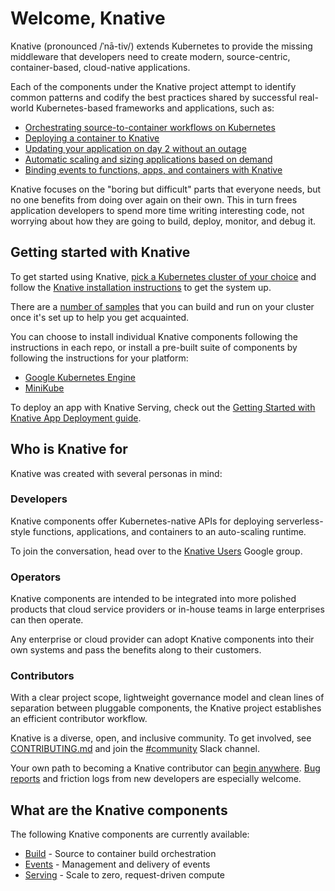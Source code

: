 # Welcome, Knative

Knative (pronounced /ˈnā-tiv/) extends Kubernetes to provide the
missing middleware that developers need to create modern,
source-centric, container-based, cloud-native applications.

Each of the components under the Knative project attempt to identify
common patterns and codify the best practices shared by successful
real-world Kubernetes-based frameworks and applications, such as:

- [Orchestrating source-to-container workflows on Kubernetes](build/README.md)
- [Deploying a container to Knative](install/getting-started-knative-app.md)
- [Updating your application on day 2 without an outage](serving/updating-an-existing-app.md)
- [Automatic scaling and sizing applications based on demand](serving/auto-scaling-with-knative.md)
- [Binding events to functions, apps, and containers with Knative](events/binding-events-with-knative.md)

Knative focuses on the "boring but difficult" parts that everyone
needs, but no one benefits from doing over again on their own. This in
turn frees application developers to spend more time writing
interesting code, not worrying about how they are going to build,
deploy, monitor, and debug it.

## Getting started with Knative

To get started using Knative, [pick a Kubernetes cluster of your choice](https://kubernetes.io/docs/setup/pick-right-solution/) and follow the
[Knative installation instructions](/install/Knative-with-GKE.md) to get the system up.

There are a [number of samples](serving/samples/README.md) that you can build and
run on your cluster once it's set up to help you get acquainted.

You can choose to install individual Knative components following the
instructions in each repo, or install a pre-built suite of components
by following the instructions for your platform:

- [Google Kubernetes Engine](install/Knative-with-GKE.md)
- [MiniKube](install/Knative-with-Minikube.md)

To deploy an app with Knative Serving, check out the
[Getting Started with Knative App Deployment guide](install/getting-started-knative-app.md).

## Who is Knative for

Knative was created with several personas in mind:

### Developers

Knative components offer Kubernetes-native APIs for deploying
serverless-style functions, applications, and containers to an auto-scaling
runtime.

To join the conversation, head over to the
[Knative Users](https://groups.google.com/d/forum/knative-users) Google group.

### Operators

Knative components are intended to be integrated into more polished
products that cloud service providers or in-house teams in large
enterprises can then operate.

Any enterprise or cloud provider can adopt Knative components into
their own systems and pass the benefits along to their customers.

### Contributors

With a clear project scope, lightweight governance model and clean
lines of separation between pluggable components, the Knative project
establishes an efficient contributor workflow.

Knative is a diverse, open, and inclusive community. To get involved, see
[CONTRIBUTING.md](https://github.com/knative/docs/blob/master/community/CONTRIBUTING.md)
and join the [#community](https://knative.slack.com/messages/C92U2C59P/)
Slack channel.

Your own path to becoming a Knative contributor can
[begin anywhere](https://github.com/knative/serving/issues?q=is%3Aopen+is%3Aissue+label%3A%22good+first+issue%22).
[Bug reports](https://github.com/knative/serving/issues/new) and
friction logs from new developers are especially welcome.

## What are the Knative components

The following Knative components are currently available:

- [Build](build/README.md) - Source to container build orchestration
- [Events](events/README.md) - Management and delivery of events
- [Serving](serving/README.md) - Scale to zero, request-driven compute
